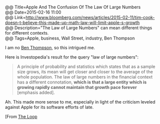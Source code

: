 @@ Title=Apple And The Confusion Of The Law Of Large Numbers  
@@ Date=2015-02-16 11:00  
@@ Link=http://www.bloomberg.com/news/articles/2015-02-11/tim-cook-doesn-t-believe-this-made-up-math-law-will-limit-apple-s-growth  
@@ Description="The Law of Large Numbers" can mean different things for different contexts.  
@@ Tags=Apple, business, Wall Street, industry, Ben Thompson  

I am no [Ben Thompson][twitter], so this intrigued me. 

Here is Investopedia's result for the query "law of large numbers":
>A principle of probability and statistics which states that as a sample size grows, its mean will get closer and closer to the average of the whole population. The law of large numbers in the financial context has a different connotation, **which is that a large entity which is growing rapidly cannot maintain that growth pace forever** [emphasis added].

Ah. This made more sense to me, especially in light of the criticism leveled against Apple for its software efforts of late. 

[From [The Loop][loopinsight]

[loopinsight]: http://www.loopinsight.com/2015/02/13/apple-and-the-confusion-of-the-law-of-large-numbers/
[twitter]: http://www.twitter.com/benthompson